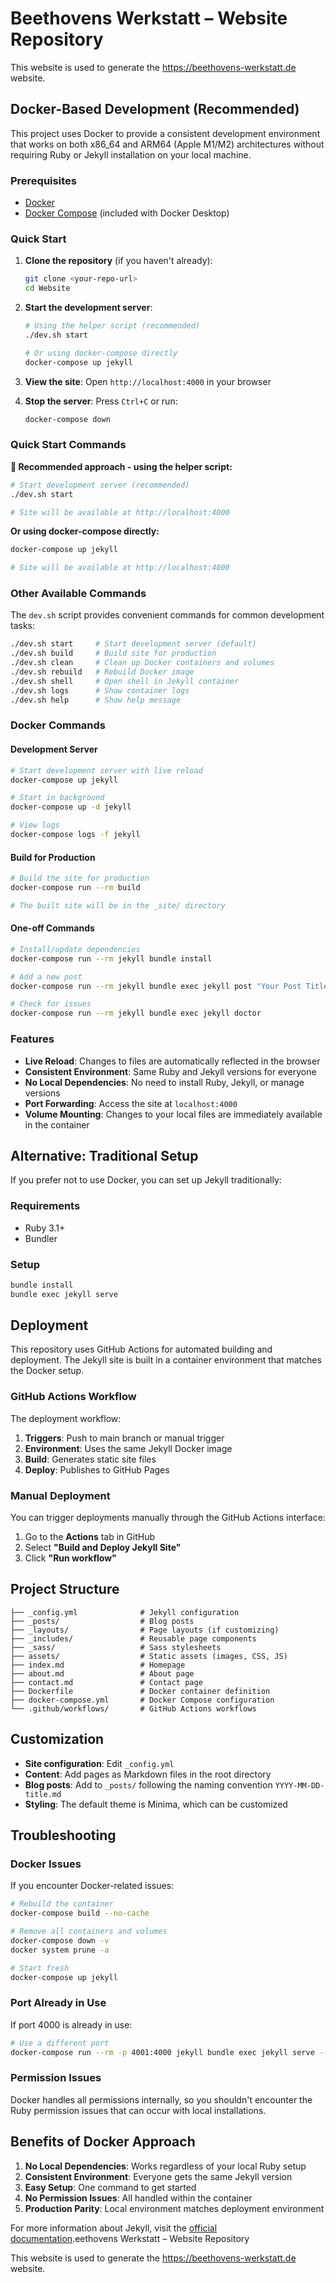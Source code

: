 # Beethovens Werkstatt – Website Repository

This website is used to generate the https://beethovens-werkstatt.de website.

## Docker-Based Development (Recommended)

This project uses Docker to provide a consistent development environment that works on both x86_64 and ARM64 (Apple M1/M2) architectures without requiring Ruby or Jekyll installation on your local machine.

### Prerequisites

- [Docker](https://www.docker.com/products/docker-desktop)
- [Docker Compose](https://docs.docker.com/compose/install/) (included with Docker Desktop)

### Quick Start

1. **Clone the repository** (if you haven't already):
   ```bash
   git clone <your-repo-url>
   cd Website
   ```

2. **Start the development server**:
   ```bash
   # Using the helper script (recommended)
   ./dev.sh start
   
   # Or using docker-compose directly
   docker-compose up jekyll
   ```

3. **View the site**:
   Open `http://localhost:4000` in your browser

4. **Stop the server**:
   Press `Ctrl+C` or run:
   ```bash
   docker-compose down
   ```

### Quick Start Commands

**🚀 Recommended approach - using the helper script:**

```bash
# Start development server (recommended)
./dev.sh start

# Site will be available at http://localhost:4000
```

**Or using docker-compose directly:**

```bash
docker-compose up jekyll

# Site will be available at http://localhost:4000
```

### Other Available Commands

The `dev.sh` script provides convenient commands for common development tasks:

```bash
./dev.sh start     # Start development server (default)
./dev.sh build     # Build site for production
./dev.sh clean     # Clean up Docker containers and volumes
./dev.sh rebuild   # Rebuild Docker image
./dev.sh shell     # Open shell in Jekyll container
./dev.sh logs      # Show container logs
./dev.sh help      # Show help message
```

### Docker Commands

#### Development Server
```bash
# Start development server with live reload
docker-compose up jekyll

# Start in background
docker-compose up -d jekyll

# View logs
docker-compose logs -f jekyll
```

#### Build for Production
```bash
# Build the site for production
docker-compose run --rm build

# The built site will be in the _site/ directory
```

#### One-off Commands
```bash
# Install/update dependencies
docker-compose run --rm jekyll bundle install

# Add a new post
docker-compose run --rm jekyll bundle exec jekyll post "Your Post Title"

# Check for issues
docker-compose run --rm jekyll bundle exec jekyll doctor
```

### Features

- **Live Reload**: Changes to files are automatically reflected in the browser
- **Consistent Environment**: Same Ruby and Jekyll versions for everyone
- **No Local Dependencies**: No need to install Ruby, Jekyll, or manage versions
- **Port Forwarding**: Access the site at `localhost:4000`
- **Volume Mounting**: Changes to your local files are immediately available in the container

## Alternative: Traditional Setup

If you prefer not to use Docker, you can set up Jekyll traditionally:

### Requirements
- Ruby 3.1+
- Bundler

### Setup
```bash
bundle install
bundle exec jekyll serve
```

## Deployment

This repository uses GitHub Actions for automated building and deployment. The Jekyll site is built in a container environment that matches the Docker setup.

### GitHub Actions Workflow

The deployment workflow:
1. **Triggers**: Push to main branch or manual trigger
2. **Environment**: Uses the same Jekyll Docker image
3. **Build**: Generates static site files
4. **Deploy**: Publishes to GitHub Pages

### Manual Deployment

You can trigger deployments manually through the GitHub Actions interface:
1. Go to the **Actions** tab in GitHub
2. Select **"Build and Deploy Jekyll Site"**
3. Click **"Run workflow"**

## Project Structure

```
├── _config.yml              # Jekyll configuration
├── _posts/                  # Blog posts
├── _layouts/                # Page layouts (if customizing)
├── _includes/               # Reusable page components
├── _sass/                   # Sass stylesheets
├── assets/                  # Static assets (images, CSS, JS)
├── index.md                 # Homepage
├── about.md                 # About page
├── contact.md               # Contact page
├── Dockerfile               # Docker container definition
├── docker-compose.yml       # Docker Compose configuration
└── .github/workflows/       # GitHub Actions workflows
```

## Customization

- **Site configuration**: Edit `_config.yml`
- **Content**: Add pages as Markdown files in the root directory
- **Blog posts**: Add to `_posts/` following the naming convention `YYYY-MM-DD-title.md`
- **Styling**: The default theme is Minima, which can be customized

## Troubleshooting

### Docker Issues

If you encounter Docker-related issues:

```bash
# Rebuild the container
docker-compose build --no-cache

# Remove all containers and volumes
docker-compose down -v
docker system prune -a

# Start fresh
docker-compose up jekyll
```

### Port Already in Use

If port 4000 is already in use:

```bash
# Use a different port
docker-compose run --rm -p 4001:4000 jekyll bundle exec jekyll serve --host 0.0.0.0
```

### Permission Issues

Docker handles all permissions internally, so you shouldn't encounter the Ruby permission issues that can occur with local installations.

## Benefits of Docker Approach

1. **No Local Dependencies**: Works regardless of your local Ruby setup
2. **Consistent Environment**: Everyone gets the same Jekyll version
3. **Easy Setup**: One command to get started
4. **No Permission Issues**: All handled within the container
5. **Production Parity**: Local environment matches deployment environment

For more information about Jekyll, visit the [official documentation](https://jekyllrb.com/docs/).eethovens Werkstatt – Website Repository

This website is used to generate the https://beethovens-werkstatt.de website. 